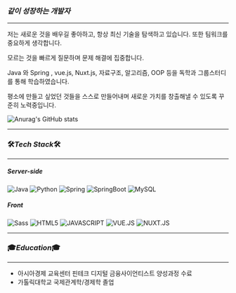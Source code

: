 ### *같이 성장하는 개발자*      
***
저는 새로운 것을 배우길 좋아하고, 항상 최신 기술을 탐색하고 있습니다. 또한 팀워크를 중요하게 생각합니다.   

모르는 것을 빠르게 질문하며 문제 해결에 집중합니다.   

Java 와 Spring , vue.js, Nuxt.js, 자료구조, 알고리즘, OOP 등을 독학과 그룹스터디를 통해 학습하였습니다.   

평소에 만들고 싶었던 것들을 스스로 만들어내며 새로운 가치를 창출해낼 수 있도록 꾸준히 노력중입니다.   

![Anurag's GitHub stats](https://github-readme-stats.vercel.app/api?username=lazerfit&theme=noctis_minimus&show_icons=true)

***



### 🛠️*Tech Stack*🛠️   
***
##### Server-side   

![Java](https://img.shields.io/badge/java-%23ED8B00.svg?style=for-the-badge&logo=openjdk&logoColor=white)
![Python](https://img.shields.io/badge/python-3670A0?style=for-the-badge&logo=python&logoColor=ffdd54)
![Spring](https://img.shields.io/badge/spring-%236DB33F.svg?style=for-the-badge&logo=spring&logoColor=white)
![SpringBoot](https://img.shields.io/badge/springboot-6DB33F?style=for-the-badge&logo=springboot&logoColor=white)
![MySQL](https://img.shields.io/badge/mysql-%2300f.svg?style=for-the-badge&logo=mysql&logoColor=white)

##### Front

![Sass](https://img.shields.io/badge/sass-CC6699?style=for-the-badge&logo=sass&logoColor=white)
![HTML5](https://img.shields.io/badge/html5-E34F26?style=for-the-badge&logo=html5&logoColor=white)
![JAVASCRIPT](https://img.shields.io/badge/javascript-F7DF1E?style=for-the-badge&logo=javascript&logoColor=black)
![VUE.JS](https://img.shields.io/badge/vue.js-4FC08D?style=for-the-badge&logo=vue.js&logoColor=white)
![NUXT.JS](https://img.shields.io/badge/nuxt.js-00DC82?style=for-the-badge&logo=nuxt.js&logoColor=black)
***
### 🎓*Education*🎓   
***
- 아시아경제 교육센터 핀테크 디지털 금융사이언티스트 양성과정 수료
- 가톨릭대학교 국제관계학/경제학 졸업
